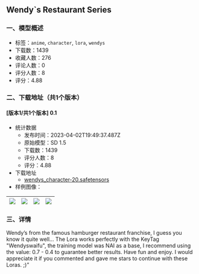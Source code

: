 ## Wendy`s Restaurant Series
### 一、模型概述

- 标签：`anime`, `character`, `lora`, `wendys`
- 下载数：1439
- 收藏人数：276
- 评论人数：0
- 评分人数：8
- 评分：4.88

### 二、下载地址（共1个版本）

#### [版本1/共1个版本] 0.1

- 统计数据
  - 发布时间：2023-04-02T19:49:37.487Z
  - 原始模型：SD 1.5
  - 下载数：1439
  - 评分人数：8
  - 评分：4.88
- 下载地址
  - [wendys_character-20.safetensors](https://civitai.com/api/download/models/33990)
- 样例图像：

| <img src="https://image.civitai.com/xG1nkqKTMzGDvpLrqFT7WA/4cbde79b-e02e-46d4-6dc6-eda8eab81800/width=450/387778.jpeg" /> | <img src="https://image.civitai.com/xG1nkqKTMzGDvpLrqFT7WA/6a19802c-5822-4c69-631c-b26dd170eb00/width=450/387782.jpeg" /> | <img src="https://image.civitai.com/xG1nkqKTMzGDvpLrqFT7WA/21a79b01-46eb-483e-e70e-471a7ed6d500/width=450/387781.jpeg" /> | <img src="https://image.civitai.com/xG1nkqKTMzGDvpLrqFT7WA/6753413c-1815-4d35-1389-6226dfe28300/width=450/387780.jpeg" /> |
| ---- | ---- | ---- | ---- |


### 三、详情
<p>Wendy’s from the famous hamburger restaurant franchise, I guess you know it quite well… The Lora works perfectly with the KeyTag "Wendyswaifu", the training model was NAI as a base, I recommend using the value: 0.7 - 0.4 to guarantee better results. Have fun and enjoy. I would appreciate it if you commented and gave me stars to continue with these Loras. ;)”</p>